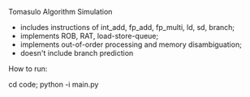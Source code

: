 Tomasulo Algorithm Simulation
* includes instructions of int_add, fp_add, fp_multi, ld, sd, branch;
* implements ROB, RAT, load-store-queue;
* implements out-of-order processing and memory disambiguation; 
* doesn't include branch prediction

How to run: 

cd code; python -i main.py 
